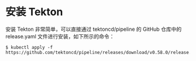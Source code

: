 # 安装 Tekton

安装 Tekton 非常简单，可以直接通过 tektoncd/pipeline 的 GitHub 仓库中的 release.yaml 文件进行安装，如下所示的命令：

```
$ kubectl apply -f https://github.com/tektoncd/pipeline/releases/download/v0.58.0/release.yaml
```